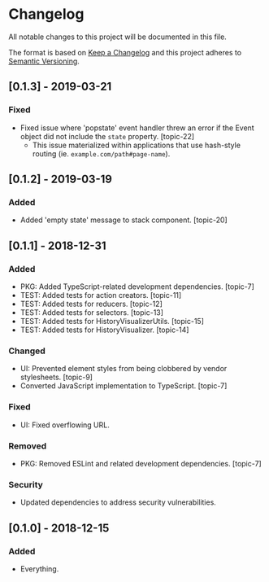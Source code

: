 # Changelog
All notable changes to this project will be documented in this file.

The format is based on [Keep a Changelog](http://keepachangelog.com/) and this project adheres to [Semantic Versioning](http://semver.org/).

## [0.1.3] - 2019-03-21

### Fixed
- Fixed issue where 'popstate' event handler threw an error if the Event object did not include the `state` property. [topic-22]
  - This issue materialized within applications that use hash-style routing (ie. `example.com/path#page-name`).

## [0.1.2] - 2019-03-19

### Added
- Added 'empty state' message to stack component. [topic-20]

## [0.1.1] - 2018-12-31

### Added
- PKG: Added TypeScript-related development dependencies. [topic-7]
- TEST: Added tests for action creators. [topic-11]
- TEST: Added tests for reducers. [topic-12]
- TEST: Added tests for selectors. [topic-13]
- TEST: Added tests for HistoryVisualizerUtils. [topic-15]
- TEST: Added tests for HistoryVisualizer. [topic-14]

### Changed
- UI: Prevented element styles from being clobbered by vendor stylesheets. [topic-9]
- Converted JavaScript implementation to TypeScript. [topic-7]

### Fixed
- UI: Fixed overflowing URL.

### Removed
- PKG: Removed ESLint and related development dependencies. [topic-7]

### Security
- Updated dependencies to address security vulnerabilities.

## [0.1.0] - 2018-12-15

### Added
- Everything.
